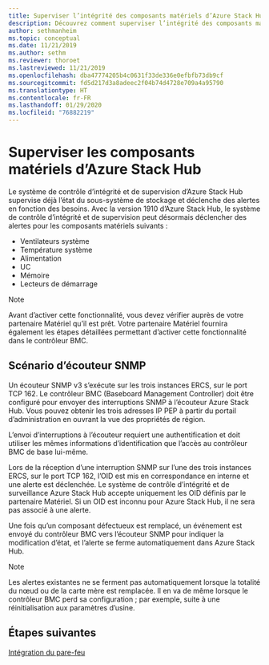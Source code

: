 ```yaml
---
title: Superviser l’intégrité des composants matériels d’Azure Stack Hub
description: Découvrez comment superviser l’intégrité des composants matériels d’Azure Stack Hub.
author: sethmanheim
ms.topic: conceptual
ms.date: 11/21/2019
ms.author: sethm
ms.reviewer: thoroet
ms.lastreviewed: 11/21/2019
ms.openlocfilehash: dba47774205b4c0631f33de336e0efbfb73db9cf
ms.sourcegitcommit: fd5d217d3a8adeec2f04b74d4728e709a4a95790
ms.translationtype: HT
ms.contentlocale: fr-FR
ms.lasthandoff: 01/29/2020
ms.locfileid: "76882219"
---
```

# <a name="monitor-azure-stack-hub-hardware-components"></a>Superviser les composants matériels d’Azure Stack Hub

Le système de contrôle d’intégrité et de supervision d’Azure Stack Hub supervise déjà l’état du sous-système de stockage et déclenche des alertes en fonction des besoins. Avec la version 1910 d’Azure Stack Hub, le système de contrôle d’intégrité et de supervision peut désormais déclencher des alertes pour les composants matériels suivants :

- Ventilateurs système
- Température système
- Alimentation
- UC
- Mémoire
- Lecteurs de démarrage

> [!NOTE]
> Avant d’activer cette fonctionnalité, vous devez vérifier auprès de votre partenaire Matériel qu’il est prêt. Votre partenaire Matériel fournira également les étapes détaillées permettant d’activer cette fonctionnalité dans le contrôleur BMC.

## <a name="snmp-listener-scenario"></a>Scénario d’écouteur SNMP

Un écouteur SNMP v3 s’exécute sur les trois instances ERCS, sur le port TCP 162. Le contrôleur BMC (Baseboard Management Controller) doit être configuré pour envoyer des interruptions SNMP à l’écouteur Azure Stack Hub. Vous pouvez obtenir les trois adresses IP PEP à partir du portail d’administration en ouvrant la vue des propriétés de région.

L’envoi d’interruptions à l’écouteur requiert une authentification et doit utiliser les mêmes informations d’identification que l’accès au contrôleur BMC de base lui-même.

Lors de la réception d’une interruption SNMP sur l’une des trois instances ERCS, sur le port TCP 162, l’OID est mis en correspondance en interne et une alerte est déclenchée. Le système de contrôle d’intégrité et de surveillance Azure Stack Hub accepte uniquement les OID définis par le partenaire Matériel. Si un OID est inconnu pour Azure Stack Hub, il ne sera pas associé à une alerte.

Une fois qu’un composant défectueux est remplacé, un événement est envoyé du contrôleur BMC vers l’écouteur SNMP pour indiquer la modification d’état, et l’alerte se ferme automatiquement dans Azure Stack Hub.

> [!NOTE]
> Les alertes existantes ne se ferment pas automatiquement lorsque la totalité du nœud ou de la carte mère est remplacée. Il en va de même lorsque le contrôleur BMC perd sa configuration ; par exemple, suite à une réinitialisation aux paramètres d’usine.

## <a name="next-steps"></a>Étapes suivantes

[Intégration du pare-feu](azure-stack-firewall.md)
